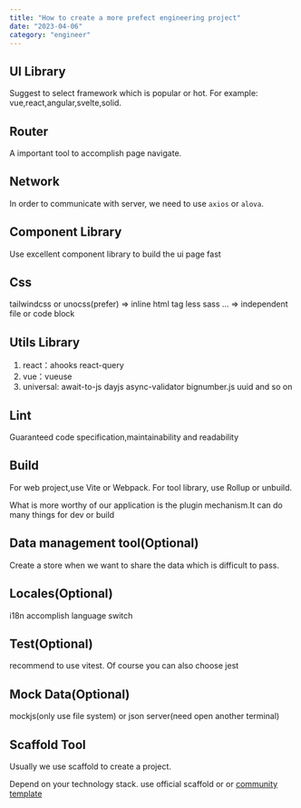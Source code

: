```yaml
---
title: "How to create a more prefect engineering project"
date: "2023-04-06"
category: "engineer"
---
```


## UI Library

Suggest to select framework which is popular or hot. For example: vue,react,angular,svelte,solid.

## Router

A important tool to accomplish page navigate.

## Network

In order to communicate with server, we need to use `axios` or `alova`.

## Component Library

Use excellent component library to build the ui page fast

## Css

tailwindcss or unocss(prefer) => inline html tag
less sass ... => independent file or code block

## Utils Library

1. react：ahooks react-query
2. vue：vueuse
3. universal: await-to-js dayjs async-validator bignumber.js uuid and so on

## Lint

Guaranteed code specification,maintainability and readability

## Build

For web project,use Vite or Webpack. For tool library, use Rollup or unbuild.

What is more worthy of our application is the plugin mechanism.It can do many things for dev or build

## Data management tool(Optional)

Create a store when we want to share the data which is difficult to pass.

## Locales(Optional)

i18n accomplish language switch

## Test(Optional)

recommend to use vitest. Of course you can also choose jest

## Mock Data(Optional)

mockjs(only use file system) or json server(need open another terminal)

## Scaffold Tool

Usually we use scaffold to create a project.

Depend on your technology stack. use official scaffold or or [community template](https://github.com/vitejs/awesome-vite#templates)
